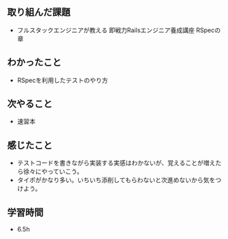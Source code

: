 ## 取り組んだ課題
- フルスタックエンジニアが教える 即戦力Railsエンジニア養成講座 RSpecの章

## わかったこと
- RSpecを利用したテストのやり方

## 次やること
- 速習本

## 感じたこと
- テストコードを書きながら実装する実感はわかないが、覚えることが増えたら徐々にやっていこう。
- タイポがかなり多い。いちいち添削してもらわないと次進めないから気をつけよう。

## 学習時間
- 6.5h

